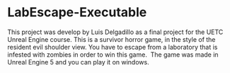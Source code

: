 # LabEscape-Executable
​This project was develop by Luis Delgadillo as a final project for the UETC Unreal Engine course.    This is a survivor horror game, in the style of the resident evil shoulder view. You have to escape from a laboratory that is infested with zombies in order to win this game. ​  The game was made in Unreal Engine 5 and you can play it on windows.
